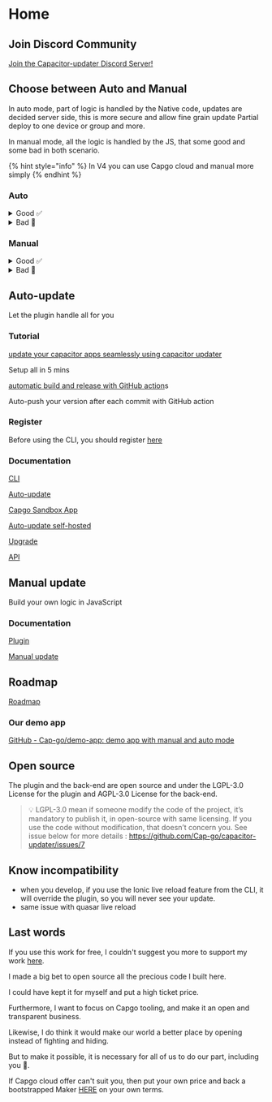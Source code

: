 # Home

## Join Discord Community

[Join the Capacitor-updater Discord Server!](https://discord.gg/VnYRvBfgA6)

## Choose between Auto and Manual

In auto mode, part of logic is handled by the Native code, updates are decided server side, this is more secure and allow fine grain update Partial deploy to one device or group and more.

In manual mode, all the logic is handled by the JS, that some good and some bad in both scenario.

{% hint style="info" %}
In V4 you can use Capgo cloud and manual more simply
{% endhint %}

### Auto

<details>

<summary>Good ✅</summary>

* No logic to handle, all is done for you
* Auto-revert is handle for you
* Statistics of updates available
* Possibility to revert user
* Channels to share version to your team
* Define advanced strategies like AB test or partial deploy

</details>

<details>

<summary>Bad 🥲</summary>

* Need to use SemVer
* Can be problematic to use Capgo cloud for big corporate
* Long to handle if you need on-premise server

</details>

### Manual

<details>

<summary>Good ✅</summary>

* Full control of the update logic
* No need of version server

</details>

<details>

<summary>Bad 🥲</summary>

* If your update fails, you will not be able to revert
* Long to handle all scenario yourself

</details>

## Auto-update

Let the plugin handle all for you

### Tutorial

[update your capacitor apps seamlessly using capacitor updater](https://capgo.app/blog/update-your-capacitor-apps-seamlessly-using-capacitor-updater)

Setup all in 5 mins

[automatic build and release with GitHub action](https://capgo.app/blog/automatic-build-and-release-with-github-actions)s

Auto-push your version after each commit with GitHub action

### Register

Before using the CLI, you should register [here](https://web.capgo.app/register)&#x20;

### Documentation

[CLI](tooling/cli.md)

[Auto-update](https://github.com/Cap-go/capacitor-updater/wiki/Auto-update)

[Capgo Sandbox App](https://github.com/Cap-go/capacitor-updater/wiki/Capgo-Sandbox-App)

[Auto-update self-hosted](plugin/auto-update/self-hosted.md)

[Upgrade](broken-reference)

[API](https://github.com/Cap-go/capacitor-updater/wiki/Capgo-API)

## Manual update

Build your own logic in JavaScript

### Documentation

[Plugin](broken-reference)

[Manual update](./#manual-update)

## Roadmap

[Roadmap](https://github.com/orgs/Cap-go/projects/1)

### Our demo app

[GitHub - Cap-go/demo-app: demo app with manual and auto mode](https://github.com/Cap-go/demo-app)

## Open source

The plugin and the back-end are open source and under the LGPL-3.0 License for the plugin and AGPL-3.0 License for the back-end.

> 💡 LGPL-3.0 mean if someone modify the code of the project, it’s mandatory to publish it, in open-source with same licensing. If you use the code without modification, that doesn’t concern you. See issue below for more details : https://github.com/Cap-go/capacitor-updater/issues/7

## Know incompatibility

* when you develop, if you use the Ionic live reload feature from the CLI, it will override the plugin, so you will never see your update.
* same issue with quasar live reload

## Last words

If you use this work for free, I couldn't suggest you more to support my work [here](https://github.com/sponsors/riderx).

I made a big bet to open source all the precious code I built here.

I could have kept it for myself and put a high ticket price.

Furthermore, I want to focus on Capgo tooling, and make it an open and transparent business.

Likewise, I do think it would make our world a better place by opening instead of fighting and hiding.

But to make it possible, it is necessary for all of us to do our part, including you 🥹.

If Capgo cloud offer can't suit you, then put your own price and back a bootstrapped Maker [HERE](https://github.com/sponsors/riderx) on your own terms.
